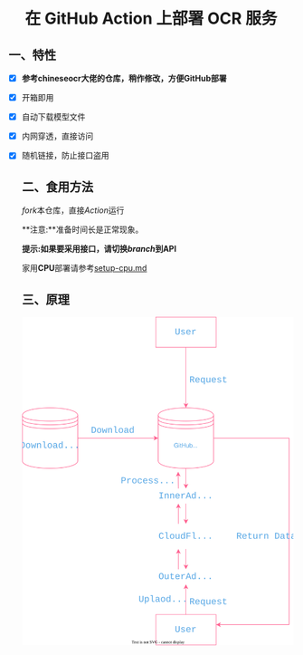 <h1 align="center">在 GitHub Action 上部署 OCR 服务</h1>

## 一、特性

- [x] **参考chineseocr大佬的仓库，稍作修改，方便GitHub部署**

- [x] 开箱即用

- [x] 自动下载模型文件

- [x] 内网穿透，直接访问

- [x] 随机链接，防止接口盗用

  ## 二、食用方法

  *fork*本仓库，直接*Action*运行

  **注意:**准备时间长是正常现象。

  **提示:**如果要采用接口，请切换*branch*到**API**

  家用**CPU**部署请参考[setup-cpu.md](./setup-cpu.md)

  ## 三、原理
  ![OCR-On-Action](https://raw.githubusercontent.com/LemonFan-maker/OCR-On-Action/master/assets/OCR-On-Action.svg)

  

  
